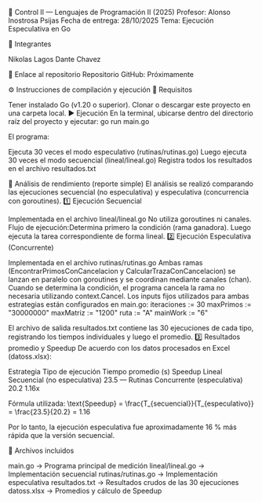 
🧠 Control II — Lenguajes de Programación II (2025)
Profesor: Alonso Inostrosa Psijas
Fecha de entrega: 28/10/2025
Tema: Ejecución Especulativa en Go


👥 Integrantes

Nikolas Lagos
Dante Chavez


🔗 Enlace al repositorio
Repositorio GitHub: Próximamente


⚙️ Instrucciones de compilación y ejecución
🔧 Requisitos

Tener instalado Go (v1.20 o superior).
Clonar o descargar este proyecto en una carpeta local.
▶️ Ejecución
En la terminal, ubicarse dentro del directorio raíz del proyecto y ejecutar:
go run main.go


El programa:

Ejecuta 30 veces el modo especulativo (rutinas/rutinas.go)
Luego ejecuta 30 veces el modo secuencial (lineal/lineal.go)
Registra todos los resultados en el archivo resultados.txt


🧩 Análisis de rendimiento (reporte simple)
El análisis se realizó comparando las ejecuciones secuencial (no especulativa) y especulativa (concurrencia con goroutines).
1️⃣ Ejecución Secuencial

Implementada en el archivo lineal/lineal.go
No utiliza goroutines ni canales.
Flujo de ejecución:Determina primero la condición (rama ganadora).
Luego ejecuta la tarea correspondiente de forma lineal.
2️⃣ Ejecución Especulativa (Concurrente)

Implementada en el archivo rutinas/rutinas.go
Ambas ramas (EncontrarPrimosConCancelacion y CalcularTrazaConCancelacion) se lanzan en paralelo con goroutines y se coordinan mediante canales (chan).
Cuando se determina la condición, el programa cancela la rama no necesaria utilizando context.Cancel.
Los inputs fijos utilizados para ambas estrategias están configurados en main.go:
iteraciones := 30
maxPrimos := "30000000"
maxMatriz := "1200"
ruta := "A"
mainWork := "6"


El archivo de salida resultados.txt contiene las 30 ejecuciones de cada tipo, registrando los tiempos individuales y luego el promedio.
3️⃣ Resultados promedio y Speedup
De acuerdo con los datos procesados en Excel (datoss.xlsx):

Estrategia	Tipo de ejecución	Tiempo promedio (s)	Speedup
Lineal	Secuencial (no especulativa)	23.5	—
Rutinas	Concurrente (especulativa)	20.2	1.16x

Fórmula utilizada:
\text{Speedup} = \frac{T_{secuencial}}{T_{especulativo}} = \frac{23.5}{20.2} = 1.16

Por lo tanto, la ejecución especulativa fue aproximadamente 16 % más rápida que la versión secuencial.


🧾 Archivos incluidos

main.go → Programa principal de medición
lineal/lineal.go → Implementación secuencial
rutinas/rutinas.go → Implementación especulativa
resultados.txt → Resultados crudos de las 30 ejecuciones
datoss.xlsx → Promedios y cálculo de Speedup
